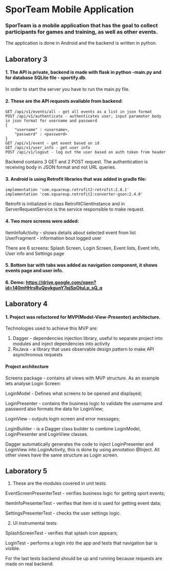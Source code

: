 # SporTeam Mobile Application
### SporTeam is a mobile application that has the goal to collect participants for games and training, as well as other events.

The application is done in Android and the backend is written in python.


## Laboratory 3
#### 1. The API is private, backend is made with flask in python -main.py and for database SQLite file - sportify.db.
In order to start the server you have to run the main.py file.

#### 2. These are the API requests available from backend:
```
GET /api/v1/events/all - get all events as a list in json format
POST /api/v1/authenticate - authenticates user, input paramater body in json format for username and password 
{
	"username" : <username>,
	"password" : <password>
}
GET /api/v1/event - get event based on id
GET /api/v1/user_info - get user info 
POST /api/v1/logout - log out the user based on auth token from header
```
Backend contains 3 GET and 2 POST request. The authentication is receiving body in JSON format and not URL queries.

#### 3. Android is using Retrofit libraries that was added in gradle file: 
    implementation 'com.squareup.retrofit2:retrofit:2.8.1'
    implementation 'com.squareup.retrofit2:converter-gson:2.4.0'

Retrofit is initialized in class RetrofitClientInstance and in ServerRequestService is the service responsible to make request.
#### 4. Two more screens were added: 
ItemInfoActivity - shows details about selected event from list
UserFragment - information bout logged user

There are 6 screens: Splash Screen, Login Screen, Event lists, Event info, User info and Settings page

#### 5. Bottom bar with tabs was added as navigation component, it shows events page and user info.
#### 6. Demo: https://drive.google.com/open?id=140mHHrsRuQpvkgunY7pjSpOtuLp_sQ_q

## Laboratory 4
#### 1. Project was refactored for MVP(Model-View-Presenter) architecture. 

Technologies used to achieve this MVP are:
1) Dagger - dependencies injection library, useful to separate project into modules and inject dependencies into activity
2) RxJava - a library that uses observable design pattern to make API asynchronous requests

#### Project architecture

Screens package - contains all views with MVP structure. As an example lets analyse Login Screen: 

LoginModel - Defines what screens to be opened and displayed;

LoginPresenter - contains the business logic to validate the username and password also formats the data for LoginView;
 
LoginView - outputs login screen and error messages;

LoginBuilder - is a Dagger class builder to combine LoginModel, LoginPresenter and LoginView classes. 

Dagger automatically generates the code to inject LoginPresenter and LoginView into LoginActivity, this is done by using annotation @Inject. All other views have the same structure as Login screen. 


## Laboratory 5
1) These are the modules covered in unit tests:

EventScreenPresenterTest - verifies business logic for getting sport events;

ItemInfoPresenterTest - verifies that item id is used for getting event data;

SettingsPresenterTest - checks the user settings logic.

2) UI instrumental tests:

SplashScreenTest - verifies that splash icon appears;

LoginTest - performs a login into the app and tests that navigation bar is visible.

For the last tests backend should be up and running because requests are made on real backend.

